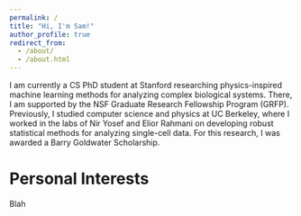```yaml
---
permalink: /
title: "Hi, I'm Sam!"
author_profile: true
redirect_from: 
  - /about/
  - /about.html
---
```


I am currently a CS PhD student at Stanford researching physics-inspired machine learning methods for analyzing complex biological systems. There, I am supported by the NSF Graduate Research Fellowship Program (GRFP). Previously, I studied computer science and physics at UC Berkeley, where I worked in the labs of Nir Yosef and Elior Rahmani on developing robust statistical methods for analyzing single-cell data. For this research, I was awarded a Barry Goldwater Scholarship.

Personal Interests
======
Blah

